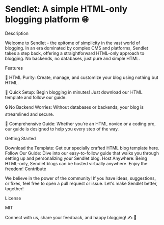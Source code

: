 # Sendlet: A simple HTML-only blogging platform 🌐

Description

Welcome to Sendlet - the epitome of simplicity in the vast world of blogging. In an era dominated by complex CMS and platforms, Sendlet takes a step back, offering a straightforward HTML-only approach to blogging. No backends, no databases, just pure and simple HTML.

Features

📝 HTML Purity: Create, manage, and customize your blog using nothing but HTML.

🚀 Quick Setup: Begin blogging in minutes! Just download our HTML template and follow our guide.

🔒 No Backend Worries: Without databases or backends, your blog is streamlined and secure.

📖 Comprehensive Guide: Whether you're an HTML novice or a coding pro, our guide is designed to help you every step of the way.

Getting Started

Download the Template: Get our specially crafted HTML blog template here.
Follow Our Guide: Dive into our easy-to-follow guide that walks you through setting up and personalizing your Sendlet blog.
Host Anywhere: Being HTML-only, Sendlet blogs can be hosted virtually anywhere. Enjoy the freedom!
Contribute

We believe in the power of the community! If you have ideas, suggestions, or fixes, feel free to open a pull request or issue. Let's make Sendlet better, together!

License

MIT

Connect with us, share your feedback, and happy blogging! ✍️ 🎉
